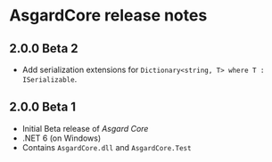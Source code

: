 # AsgardCore release notes
## 2.0.0 Beta 2
- Add serialization extensions for `Dictionary<string, T> where T : ISerializable`.

## 2.0.0 Beta 1
- Initial Beta release of *Asgard Core*
- .NET 6 (on Windows)
- Contains `AsgardCore.dll` and `AsgardCore.Test`